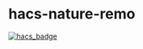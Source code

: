 # hacs-nature-remo

[![hacs_badge](https://img.shields.io/badge/HACS-Custom-41BDF5.svg?style=for-the-badge)](https://github.com/kkiyama117/hacs-nature-remo)